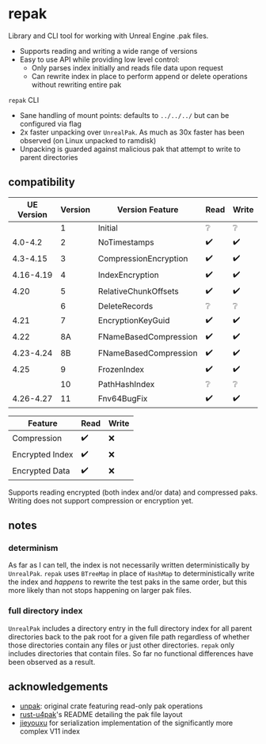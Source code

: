 # repak

Library and CLI tool for working with Unreal Engine .pak files.

 - Supports reading and writing a wide range of versions
 - Easy to use API while providing low level control:
   - Only parses index initially and reads file data upon request
   - Can rewrite index in place to perform append or delete operations without rewriting entire pak

`repak` CLI
 - Sane handling of mount points: defaults to `../../../` but can be configured via flag
 - 2x faster unpacking over `UnrealPak`. As much as 30x faster has been observed (on Linux unpacked to ramdisk)
 - Unpacking is guarded against malicious pak that attempt to write to parent directories

## compatibility

| UE Version | Version | Version Feature       | Read               | Write              |
|------------|---------|-----------------------|--------------------|--------------------|
|            | 1       | Initial               | :grey_question:    | :grey_question:    |
| 4.0-4.2    | 2       | NoTimestamps          | :heavy_check_mark: | :heavy_check_mark: |
| 4.3-4.15   | 3       | CompressionEncryption | :heavy_check_mark: | :heavy_check_mark: |
| 4.16-4.19  | 4       | IndexEncryption       | :heavy_check_mark: | :heavy_check_mark: |
| 4.20       | 5       | RelativeChunkOffsets  | :heavy_check_mark: | :heavy_check_mark: |
|            | 6       | DeleteRecords         | :grey_question:    | :grey_question:    |
| 4.21       | 7       | EncryptionKeyGuid     | :heavy_check_mark: | :heavy_check_mark: |
| 4.22       | 8A      | FNameBasedCompression | :heavy_check_mark: | :heavy_check_mark: |
| 4.23-4.24  | 8B      | FNameBasedCompression | :heavy_check_mark: | :heavy_check_mark: |
| 4.25       | 9       | FrozenIndex           | :heavy_check_mark: | :heavy_check_mark: |
|            | 10      | PathHashIndex         | :grey_question:    | :grey_question:    |
| 4.26-4.27  | 11      | Fnv64BugFix           | :heavy_check_mark: | :heavy_check_mark: |

| Feature         | Read               | Write |
|-----------------|--------------------|-------|
| Compression     | :heavy_check_mark: | :x:   |
| Encrypted Index | :heavy_check_mark: | :x:   |
| Encrypted Data  | :heavy_check_mark: | :x:   |

Supports reading encrypted (both index and/or data) and compressed paks.
Writing does not support compression or encryption yet.

## notes

### determinism

As far as I can tell, the index is not necessarily written deterministically by `UnrealPak`. `repak` uses `BTreeMap` in place of `HashMap` to deterministically write the index and *happens* to rewrite the test paks in the same order, but this more likely than not stops happening on larger pak files.

### full directory index

`UnrealPak` includes a directory entry in the full directory index for all parent directories back to the pak root for a given file path regardless of whether those directories contain any files or just other directories. `repak` only includes directories that contain files. So far no functional differences have been observed as a result.

## acknowledgements
- [unpak](https://github.com/bananaturtlesandwich/unpak): original crate featuring read-only pak operations
- [rust-u4pak](https://github.com/panzi/rust-u4pak)'s README detailing the pak file layout
- [jieyouxu](https://github.com/jieyouxu) for serialization implementation of the significantly more complex V11 index
